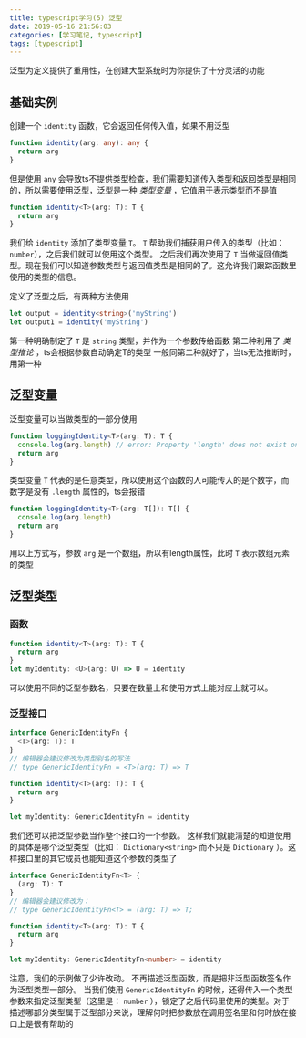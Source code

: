 ```yaml
---
title: typescript学习(5) 泛型
date: 2019-05-16 21:56:03
categories: [学习笔记, typescript]
tags: [typescript]
---
```


泛型为定义提供了重用性，在创建大型系统时为你提供了十分灵活的功能

## 基础实例

创建一个 `identity` 函数，它会返回任何传入值，如果不用泛型

```typescript
function identity(arg: any): any {
  return arg
}
```

但是使用 `any` 会导致ts不提供类型检查，我们需要知道传入类型和返回类型是相同的，所以需要使用泛型，泛型是一种 *类型变量* ，它值用于表示类型而不是值

```typescript
function identity<T>(arg: T): T {
  return arg
}
```

我们给 `identity` 添加了类型变量 `T`。 `T` 帮助我们捕获用户传入的类型（比如：`number`），之后我们就可以使用这个类型。 之后我们再次使用了 `T` 当做返回值类型。现在我们可以知道参数类型与返回值类型是相同的了。这允许我们跟踪函数里使用的类型的信息。

定义了泛型之后，有两种方法使用

```typescript
let output = identity<string>('myString')
let output1 = identity('myString')
```

第一种明确制定了 `T` 是 `string` 类型，并作为一个参数传给函数
第二种利用了 *类型推论* ，ts会根据参数自动确定T的类型
一般同第二种就好了，当ts无法推断时，用第一种

## 泛型变量

泛型变量可以当做类型的一部分使用

```typescript
function loggingIdentity<T>(arg: T): T {
  console.log(arg.length) // error: Property 'length' does not exist on type 'T'.
  return arg
}
```

类型变量 `T` 代表的是任意类型，所以使用这个函数的人可能传入的是个数字，而数字是没有 `.length` 属性的，ts会报错

```typescript
function loggingIdentity<T>(arg: T[]): T[] {
  console.log(arg.length)
  return arg
}
```

用以上方式写，参数 `arg` 是一个数组，所以有length属性，此时 `T` 表示数组元素的类型

## 泛型类型

### 函数

```typescript
function identity<T>(arg: T): T {
  return arg
}
let myIdentity: <U>(arg: U) => U = identity
```

可以使用不同的泛型参数名，只要在数量上和使用方式上能对应上就可以。

### 泛型接口

```typescript
interface GenericIdentityFn {
  <T>(arg: T): T
}
// 编辑器会建议修改为类型别名的写法
// type GenericIdentityFn = <T>(arg: T) => T

function identity<T>(arg: T): T {
  return arg
}

let myIdentity: GenericIdentityFn = identity
```

我们还可以把泛型参数当作整个接口的一个参数。 这样我们就能清楚的知道使用的具体是哪个泛型类型（比如： `Dictionary<string>` 而不只是 `Dictionary` ）。这样接口里的其它成员也能知道这个参数的类型了

```typescript
interface GenericIdentityFn<T> {
  (arg: T): T
}
// 编辑器会建议修改为：
// type GenericIdentityFn<T> = (arg: T) => T;

function identity<T>(arg: T): T {
  return arg
}

let myIdentity: GenericIdentityFn<number> = identity
```

注意，我们的示例做了少许改动。 不再描述泛型函数，而是把非泛型函数签名作为泛型类型一部分。 当我们使用 `GenericIdentityFn` 的时候，还得传入一个类型参数来指定泛型类型（这里是： `number` ），锁定了之后代码里使用的类型。对于描述哪部分类型属于泛型部分来说，理解何时把参数放在调用签名里和何时放在接口上是很有帮助的
